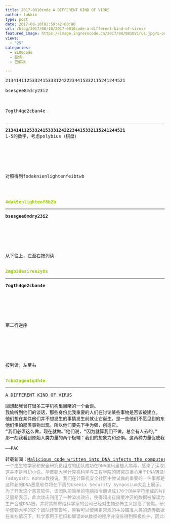 ```yaml
---
title: 2017-0810code A DIFFERENT KIND OF VIRUS
author: fukkix
type: post
date: 2017-08-10T02:59:42+00:00
url: /blog/2017/08/10/2017-0810code-a-different-kind-of-virus/
featured_image: https://image.ingresscode.cn/2017/08/0810Virus.jpg?x-oss-process=image/resize,m_fill,w_700,h_220
views:
  - "25"
categories:
  - BLOGcode
  - 剧情
  - 已解决

---
```

<pre>213414112533241533312422234415332115241244521
<!--StartFragment -->
bsesgee8mdry23i2


<!--StartFragment -->
7ogth4qe2cban4e

<!--more--></pre>

* * *

<pre><strong>213414112533241533312422234415332115241244521</strong>
1-5的数字，考虑polybius（棋盘）



<table border="0" cellpading="0" cellspacing="0"   >
  
  	
  
</table>

对照得到fodaknienlightenfeibtwb


<!--StartFragment -->

<span style="color: #99cc00;"><strong>4dak9enlightenf8b2b</strong></span></pre>

* * *

<pre><strong>bsesgee8mdry23i2
</strong>


<table border="0" cellpading="0" cellspacing="0"   >
  
  	
  
</table>

从下往上，左至右按列读

<strong>
<span style="color: #99cc00;">2mgb3desiree2y8s</span></strong></pre>

* * *

<pre><strong>7ogth4qe2cban4e
</strong>


<table border="0" cellpading="0" cellspacing="0"   >
  
  	
  
</table>

第二行逆序



<table border="0" cellpading="0" cellspacing="0"   >
  
  	
  
</table>

按列读，左至右

<strong>
<span style="color: #99cc00;">7cbo2agentq4h4e</span></strong></pre>

* * *

<pre><a href="http://investigate.ingress.com/2017/08/10/a-different-kind-of-virus/">A DIFFERENT KIND OF VIRUS

</a>回想起我曾在很多三字机构里目睹的一个会谈。
我偷听到他们的谈话，那些身份比我重要的人们在讨论某些事物是否该被建立。
他们想在某件他们并不想发生的事情发生前就让它诞生。是一些他们不愿见到的东西，没人愿意见到的东西。
他们惧怕那类事物出现。所以他们要先下手为强，创造它。
“我们必须这么做，现在就做。”他们说，“因为就算我们不做，总会有人去的。”
那一刻我看到原始人类力量的两个极端：我们的想象力和恐惧。这两种力量促使我们发展、推进我们达到难以置信的高度，也是危急我们物种未来的根源。

——PAC

转载新闻：<a href="https://techcrunch.com/2017/08/09/malicious-code-written-into-dna-infects-the-computer-that-reads-it/">Malicious code written into DNA infects the computer that reads it</a>
<span style="color: #999999;">一个由生物学家和安全研究员组成的团队成功在DNA编码里植入病毒，感染了读取这条DNA链的电脑
这并不是科幻小说。华盛顿大学计算机科学与工程学院的研究员担心用于DNA转录和分析的设备安全性不足，发现世界各地实验室使用的开源软件都有严重漏洞，由于涉及特殊领域，这个安全问题尤为严重。
Tadayoshi Kohno教授说，我们在计算机安全社区中尝试做的重要的一件事都是为了避免出现这样的情况：“shit，敌人都敲门了，我们还没准备好。”教授曾有追踪针对嵌入式电子产品（如起搏器）异常攻击的经验。
这种新的DNA恶意软件将在下周的Usenix Security Symposium大会上展示。“我们研究新兴技术，并且希望了解是否存在可以证明的安全威胁，所以我们的想法是提前应对。”彼得·耐伊（Peter Ney）表示，他是Tadayoshi Kohno的安全和隐私研究实验室的研究生。
为了开发这个恶意软件，该团队把简单的电脑指令翻译成176个DNA字符组成的片段，以A、G、C、T的形式表示。在从一家公司以89美元的价格订购了DNA副本后，他们将这些DNA链放进测序仪，由其读取基因字符，然后以0和1的形式存储为二进制字符。
艾丽希表示，此次攻击利用了一种溢出效应，使得超出存储缓冲区的数据被解读为电脑指令。这样一来，这个命令就会联系一台由Tadayoshi Kohno团队控制的电脑，使之获取这台用于分析DNA文件的电脑的控制权。
生产合成DNA链，并将其邮寄给科学家的公司已经对生物恐怖主义提高了警惕。研究人员认为，他们未来或许还会需要对DNA序列进行检查，以便排除电脑可能面临的威胁。
华盛顿大学的这个团队还警告称，黑客可以使用更常规的手段瞄准人类的遗传数据，因为这些资源已经慢慢出现在网上，甚至可以通过应用商店获取。
在某些情况下，科学家用于组织和解读DNA数据的程序并没有得到积极维护，因此可能面临风险。英国桑格研究所（Sanger Institute）生物信息学专家詹姆斯·邦菲尔德（Hames Bonfield）表示，华盛顿大学此次攻击中瞄准的程序是他编写的。这个fqzcomp小程序当初是作为一项实验参与文件压缩竞赛，可能从未部署过。</span></pre>